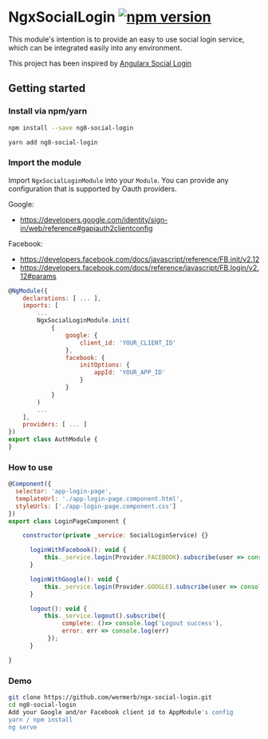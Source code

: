# NgxSocialLogin [![npm version](https://badge.fury.io/js/ngx-social-login.svg)](https://badge.fury.io/js/ngx-social-login)

This module's intention is to provide an easy to use social login service, which can be integrated easily into any environment.

This project has been inspired by [Angularx Social Login](https://github.com/abacritt/angularx-social-login)

## Getting started

### Install via npm/yarn

```sh
npm install --save ng8-social-login
```

```sh
yarn add ng8-social-login
```

### Import the module

Import `NgxSocialLoginModule` into your `Module`.
You can provide any configuration that is supported by Oauth providers.

Google:

-   https://developers.google.com/identity/sign-in/web/reference#gapiauth2clientconfig

Facebook:

-   https://developers.facebook.com/docs/javascript/reference/FB.init/v2.12
-   https://developers.facebook.com/docs/reference/javascript/FB.login/v2.12#params

```javascript
@NgModule({
    declarations: [ ... ],
    imports: [
        ...
        NgxSocialLoginModule.init(
            {
                google: {
                    client_id: 'YOUR_CLIENT_ID'
                },
                facebook: {
                    initOptions: {
                        appId: 'YOUR_APP_ID'
                    }
                }
            }
        )
        ...
    ],
    providers: [ ... ]
})
export class AuthModule {
}
```

### How to use

```javascript
@Component({
  selector: 'app-login-page',
  templateUrl: './app-login-page.component.html',
  styleUrls: ['./app-login-page.component.css']
})
export class LoginPageComponent {

    constructor(private _service: SocialLoginService) {}

      loginWithFacebook(): void {
          this._service.login(Provider.FACEBOOK).subscribe(user => console.log(user));
      }

      loginWithGoogle(): void {
          this._service.login(Provider.GOOGLE).subscribe(user => console.log(user));
      }

      logout(): void {
          this._service.logout().subscribe({
               complete: ()=> console.log('Logout success'),
               error: err => console.log(err)
           });
      }

}
```

### Demo

```bash
git clone https://github.com/wermerb/ngx-social-login.git
cd ng8-social-login
Add your Google and/or Facebook client id to AppModule's config
yarn / npm install
ng serve
```
